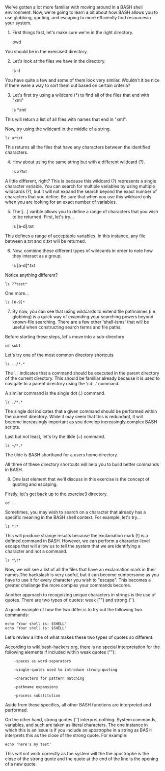 We've gotten a lot more familiar with moving around in a BASH shell environment. Now, we're going to learn a bit about how BASH allows you to use globbing, quoting, and escaping to more efficiently find resourcesin your system.

1) First things first, let's make sure we're in the right directory.

    pwd
    
You should be in the exercise3 directory.

2) Let's look at the files we have in the directory.

    ls -l
    
You have quite a few and some of them look very similar. Wouldn't it be nice if there were a way to sort them out based on certain criteria?

3) Let's first try using a wildcard (*) to find all of the files that end with "xml"

    ls *xml
    
This will return a list of all files with names that end in "xml".

Now, try using the wildcard in the middle of a string.

    ls a*txt
    
This returns all the files that have any characters between the identified characters.

4) How about using the same string but with a different wildcard (?).

    ls a?txt
    
A little different, right? This is because this wildcard (?) represents a single character variable. You can search for multiple variables by using multiple wildcards (?), but it will not expand the search beyond the exact number of characters that you define. Be sure that when you use this wildcard only when you are looking for an exact number of variables.

5) The [...] varible allows you to define a range of characters that you wish to be returned. First, let's try...

    ls [a-d].txt
    
This defines a range of acceptable variables. In this instance, any file between a.txt and d.txt will be returned.

6) Now, combine these different types of wildcards in order to note how they interact as a group.

    ls [a-d]*.txt
    
Notice anything different?

    ls ??test*
    
One more...

    ls [0-9]*
    
7) By now, you can see that using wildcards to extend file pathnames (i.e. globbing) is a quick way of exapnding your searching powers beyond known-file searching. There are a few other 'shell-isms' that will be useful when constructing search terms and file paths.

Before starting these steps, let's move into a sub-directory

    cd sub1

Let's try one of the most common directory shortcuts

    ls ../*.*

The '..' indicates that a command should be executed in the parent directory of the current directory. This should be familiar already because it is used to navigate to a parent directory using the 'cd ..' command.

A similar command is the single dot (.) command. 

    ls ./*.*
    
The single dot indicates that a given command should be performed within the current directory. While it may seem that this is redundant, it will become increasingly important as you develop increasingly complex BASH scripts.

Last but not least, let's try the tilde (~) command.

    ls ~/*.*

The tilde is BASH shorthand for a users home directory.

All three of these directory shortcuts will help you to build better commands in BASH. 

8) One last element that we'll discuss in this exercise is the concept of quoting and escaping. 

Firstly, let's get back up to the exercise3 directory.

    cd ..

Sometimes, you may wish to search on a character that already has a specific meaning in the BASH shell context. For example, let's try...

    ls *!*

This will produce strange results because the exclamation mark (!) is a defined command in BASH. However, we can perform a character-level escape that will allow us to tell the system that we are identifying a character and not a command.

    ls *\!*

Now, we will see a list of all the files that have an exclamation mark in their names.The backslash is very useful, but it can become cumbersome as you have to use it for every character you wish to "escape". This becomes a greater challange the more complex your commands become.

Another approach to recognizing unique characters in strings is the use of quotes. There are two types of quotes: weak ("") and strong ('').

A quick example of how the two differ is to try out the following two commands:

    echo "Your shell is: $SHELL"
    echo 'Your shell is: $SHELL'
    
Let's review a little of what makes these two types of quotes so different.

According to wiki.bash-hackers.org, there is no special interpretation for the following elements if included within weak quotes (""):

        -spaces as word-separators

        -single-quotes used to introduce strong-quoting

        -characters for pattern matching

        -pathname expansions

        -process substitution

Aside from these specifics, all other BASH functions are interpreted and performed.

On the other hand, strong quotes ('') interpret nothing. System commands, variables, and such are taken as literal characters. The one instance in which this is an issue is if you include an apostrophe in a string as BASH interprets this as the close of the strong quote. For example:

    echo 'here's my test'

This will not work correctly as the system will the the apostrophe is the close of the strong quote and the quote at the end of the line is the opening of a new quote.

